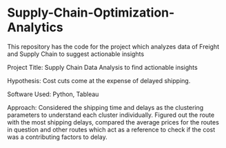# Supply-Chain-Optimization-Analytics

This repository has the code for the project which analyzes data of Freight and Supply Chain to suggest actionable insights

Project Title: Supply Chain Data Analysis to find actionable insights

Hypothesis: Cost cuts come at the expense of delayed shipping.

Software Used: Python, Tableau

Approach: Considered the shipping time and delays as the clustering parameters to understand each cluster individually. Figured out the route with the most shipping delays, compared the average prices for the routes in question and other routes which act as a reference to check if the cost was a contributing factors to delay.
